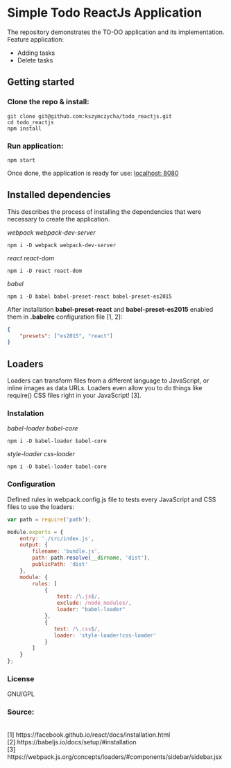 # Simple Todo ReactJs Application
The repository demonstrates the TO-DO application and its implementation. Feature application:
* Adding tasks
* Delete tasks
## Getting started
### Clone the repo & install:
```
git clone git@github.com:kszymczycha/todo_reactjs.git
cd todo_reactjs
npm install
``` 
### Run application:
```
npm start
```
Once done, the application is ready for use: [localhost: 8080](http://localhost:8080/)
## Installed dependencies
This describes the process of installing the dependencies that were necessary to create the application.

*webpack webpack-dev-server*
```
npm i -D webpack webpack-dev-server 
```
*react react-dom*
```
npm i -D react react-dom
```
*babel*
```
npm i -D babel babel-preset-react babel-preset-es2015
```
After installation **babel-preset-react** and **babel-preset-es2015** enabled them in **.babelrc** configuration file [1, 2]:
```json
{
    "presets": ["es2015", "react"]
}
```
## Loaders

Loaders can transform files from a different language to JavaScript, or inline images as data URLs. Loaders even allow you to do things like require() CSS files right in your JavaScript! [3].
### Instalation

*babel-loader babel-core*
```
npm i -D babel-loader babel-core
```
*style-loader css-loader*
```
npm i -D babel-loader babel-core
```
### Configuration
Defined rules in webpack.config.js file to tests every JavaScript and CSS files to use the loaders:
```js
var path = require('path');

module.exports = {
    entry: './src/index.js',
    output: {
        filename: 'bundle.js',
        path: path.resolve(__dirname, 'dist'),
        publicPath: 'dist'
    },
    module: {
        rules: [
            {
                test: /\.js$/, 
                exclude: /node_modules/, 
                loader: "babel-loader"
            },
            {
               test: /\.css$/,
               loader: 'style-loader!css-loader'
            }
        ]
    }
};
```
### License
GNU/GPL
### Source:
<br />
[1] https://facebook.github.io/react/docs/installation.html
<br />
[2] https://babeljs.io/docs/setup/#installation
<br />
[3] https://webpack.js.org/concepts/loaders/#components/sidebar/sidebar.jsx